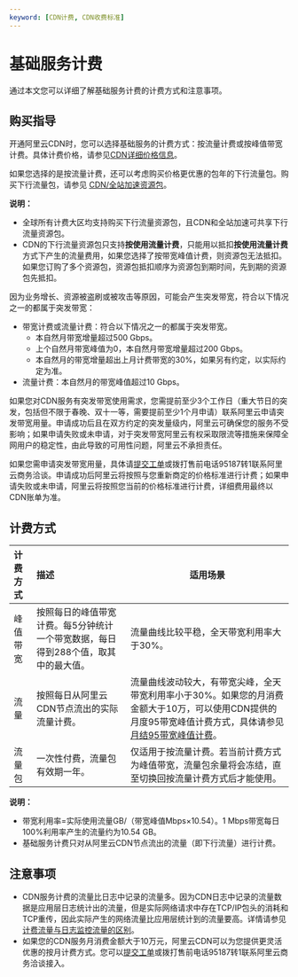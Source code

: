 ```yaml
---
keyword: [CDN计费, CDN收费标准]
---
```


# 基础服务计费

通过本文您可以详细了解基础服务计费的计费方式和注意事项。

## 购买指导

开通阿里云CDN时，您可以选择基础服务的计费方式：按流量计费或按峰值带宽计费。具体计费价格，请参见[CDN详细价格信息](https://www.aliyun.com/price/product?spm=a2c4g.11186623.2.10.1b444ee22Dxy8y#/cdn/detail)。

如果您选择的是按流量计费，还可以考虑购买价格更优惠的包年的下行流量包。购买下行流量包，请参见 [CDN/全站加速资源包](https://common-buy.aliyun.com/?commodityCode=dcdnpaybag#/buy)。

**说明：**

-   全球所有计费大区均支持购买下行流量资源包，且CDN和全站加速可共享下行流量资源包。
-   CDN的下行流量资源包只支持**按使用流量计费**，只能用以抵扣**按使用流量计费**方式下产生的流量费用，如果您选择了按带宽峰值计费，则资源包无法抵扣。如果您订购了多个资源包，资源包抵扣顺序为资源包到期时间，先到期的资源包先抵扣。

因为业务增长、资源被盗刷或被攻击等原因，可能会产生突发带宽，符合以下情况之一的都属于突发带宽：

-   带宽计费或流量计费：符合以下情况之一的都属于突发带宽。
    -   本自然月带宽增量超过500 Gbps。
    -   上个自然月带宽峰值为0，本自然月带宽增量超过200 Gbps。
    -   本自然月的带宽增量超出上月计费带宽的30%，如果另有约定，以实际约定为准。
-   流量计费：本自然月的带宽峰值超过10 Gbps。

如果您对CDN服务有突发带宽使用需求，您需提前至少3个工作日（重大节日的突发，包括但不限于春晚、双十一等，需要提前至少1个月申请）联系阿里云申请突发带宽用量。申请成功后且在双方约定的突发量级内，阿里云可确保您的服务不受影响；如果申请失败或未申请，对于突发带宽阿里云有权采取限流等措施来保障全网用户的稳定性，由此导致的可用性问题，阿里云不承担责任。

如果您需申请突发带宽用量，具体请[提交工单](https://selfservice.console.aliyun.com/ticket/createIndex)或拨打售前电话95187转1联系阿里云商务洽谈。申请成功后阿里云将按照与您重新商定的价格标准进行计费；如果申请失败或未申请，阿里云将按照您当前的价格标准进行计费，详细费用最终以CDN账单为准。

## 计费方式

|计费方式|描述|适用场景|
|:---|:-|----|
|峰值带宽|按照每日的峰值带宽计费。每5分钟统计一个带宽数据，每日得到288个值，取其中的最大值。|流量曲线比较平稳，全天带宽利用率大于30%。|
|流量|按照每日从阿里云CDN节点流出的实际流量计费。|流量曲线波动较大，有带宽尖峰，全天带宽利用率小于30%。如果您的月消费金额大于10万，可以使用CDN提供的月度95带宽峰值计费方式，具体请参见[月结95带宽峰值计费](/cn.zh-CN/产品定价/计费方式/月结95带宽峰值计费.md)。|
|流量包|一次性付费，流量包有效期一年。|仅适用于按流量计费。若当前计费方式为峰值带宽，流量包余量将会冻结，直至切换回按流量计费方式后才能使用。|

**说明：**

-   带宽利用率=实际使用流量GB/（带宽峰值Mbps×10.54）。1 Mbps带宽每日100%利用率产生的流量约为10.54 GB。
-   基础服务计费只对从阿里云CDN节点流出的流量（即下行流量）进行计费。

## 注意事项

-   CDN服务计费的流量比日志中记录的流量多。因为CDN日志中记录的流量数据是应用层日志统计出的流量，但是实际网络请求中存在TCP/IP包头的消耗和TCP重传，因此实际产生的网络流量比应用层统计到的流量要高。详情请参见[计费流量与日志监控流量的区别]()。
-   如果您的CDN服务月消费金额大于10万元，阿里云CDN可以为您提供更灵活优惠的按月计费方式。您可以[提交工单](https://selfservice.console.aliyun.com/ticket/createIndex)或拨打售前电话95187转1联系阿里云商务洽谈接入。

